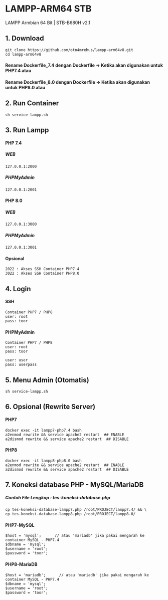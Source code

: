 # LAMPP-ARM64 STB
LAMPP Armbian 64 Bit | STB-B680H v2.1
## 1. Download
```
git clone https://github.com/otn4mrehus/lampp-arm64v8.git
cd lampp-arm64v8
```
#### Rename Dockerfile_7.4 dengan Dockerfile -> Ketika akan digunakan untuk PHP7.4 atau  
#### Rename Dockerfile_8.0 dengan Dockerfile -> Ketika akan digunakan untuk PHP8.0 atau  
## 2. Run Container
```
sh service-lampp.sh
```

## 3. Run Lampp
#### PHP 7.4
##### WEB
```
127.0.0.1:2000 
```
##### PHPMyAdmin
```
127.0.0.1:2001 
```
#### PHP 8.0
##### WEB
```
127.0.0.1:3000  
```
##### PHPMyAdmin
```
127.0.0.1:3001 
```

#### Opsional
```
2022 : Akses SSH Container PHP7.4
3022 : Akses SSH Container PHP8.0
```

## 4. Login
#### SSH
```
Container PHP7 / PHP8
user: root
pass: toor
```
#### PHPMyAdmin
```
Container PHP7 / PHP8
user: root
pass: toor

user: user
pass: userpass
```

## 5. Menu Admin (Otomatis)
```
sh service-lampp.sh
```

## 6. Opsional (Rewrite Server)
#### PHP7
```
docker exec -it lampp7-php7.4 bash
a2enmod rewrite && service apache2 restart  ## ENABLE
a2dismod rewrite && service apache2 restart  ## DISABLE
```

#### PHP8
```
docker exec -it lampp8-php8.0 bash
a2enmod rewrite && service apache2 restart  ## ENABLE
a2dismod rewrite && service apache2 restart  ## DISABLE
```

## 7. Koneksi database PHP - MySQL/MariaDB

##### <i>Contoh File Lengkap : tes-koneksi-database.php </i>
```
cp tes-koneksi-database-lampp7.php /root/PROJECT/lampp7.4/ && \
cp tes-koneksi-database-lampp8.php /root/PROJECT/lampp8.0/ 
```

#### PHP7-MySQL
```
$host = 'mysql';      // atau 'mariadb' jika pakai mengarah ke container MySQL - PHP7.4 
$dbname = 'mysql';
$username = 'root';
$password = 'toor';
```

#### PHP8-MariaDB
```
$host = 'mariadb';      // atau 'mariadb' jika pakai mengarah ke container MySQL - PHP7.4 
$dbname = 'mysql';
$username = 'root';
$password = 'toor';
```
